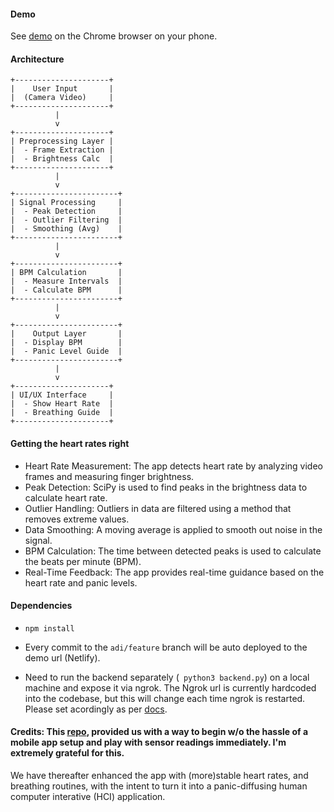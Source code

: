 
#### Demo
See [demo](breathein.netlify.app) on the Chrome browser on your phone. 

#### Architecture
```
+---------------------+
|    User Input       |
|  (Camera Video)     |
+---------------------+
          |
          v
+---------------------+
| Preprocessing Layer |
|  - Frame Extraction |
|  - Brightness Calc  |
+---------------------+
          |
          v
+-----------------------+
| Signal Processing     |
|  - Peak Detection     |
|  - Outlier Filtering  |
|  - Smoothing (Avg)    |
+-----------------------+
          |
          v
+-----------------------+
| BPM Calculation       |
|  - Measure Intervals  |
|  - Calculate BPM      |
+-----------------------+
          |
          v
+-----------------------+
|    Output Layer       |
|  - Display BPM        |
|  - Panic Level Guide  |
+-----------------------+
          |
          v
+---------------------+
| UI/UX Interface     |
|  - Show Heart Rate  |
|  - Breathing Guide  |
+---------------------+
```

#### Getting the heart rates right
- Heart Rate Measurement: The app detects heart rate by analyzing video frames and measuring finger brightness.
- Peak Detection: SciPy is used to find peaks in the brightness data to calculate heart rate.
- Outlier Handling: Outliers in data are filtered using a method that removes extreme values.
- Data Smoothing: A moving average is applied to smooth out noise in the signal.
- BPM Calculation: The time between detected peaks is used to calculate the beats per minute (BPM).
- Real-Time Feedback: The app provides real-time guidance based on the heart rate and panic levels.

#### Dependencies

- ```npm install ```
- Every commit to the ```adi/feature``` branch will be auto deployed to the demo url (Netlify).
 
- Need to run the backend separately (``` python3 backend.py```) on a local machine and expose it via ngrok. The Ngrok url is currently hardcoded into the codebase, but this will change each time ngrok is restarted. Please set acordingly as per [docs](https://ngrok.com/docs/getting-started/). 

#### Credits: This [repo](https://github.com/richrd/heart-rate-monitor), provided us with a way to begin w/o the hassle of a mobile app setup and play with sensor readings immediately. I'm extremely grateful for this. 
We have thereafter enhanced the app with (more)stable heart rates, and breathing routines, with the intent to turn it into a panic-diffusing human computer interative (HCI) application. 

